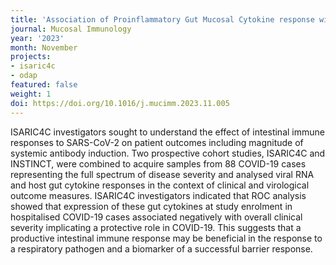 ```yaml
---
title: 'Association of Proinflammatory Gut Mucosal Cytokine response with Mild Covid 19 Disease'
journal: Mucosal Immunology
year: '2023'
month: November
projects:
- isaric4c
- odap
featured: false
weight: 1
doi: https://doi.org/10.1016/j.mucimm.2023.11.005 
---
```

ISARIC4C investigators sought to understand the effect of intestinal immune responses to SARS-CoV-2 on patient outcomes including magnitude of systemic antibody induction. Two prospective cohort studies, ISARIC4C and INSTINCT, were combined to acquire samples from 88 COVID-19 cases representing the full spectrum of disease severity and analysed viral RNA and host gut cytokine responses in the context of clinical and virological outcome measures. ISARIC4C investigators indicated that ROC analysis showed that expression of these gut cytokines at study enrolment in hospitalised COVID-19 cases associated negatively with overall clinical severity implicating a protective role in COVID-19. This suggests that a productive intestinal immune response may be beneficial in the response to a respiratory pathogen and a biomarker of a successful barrier response.

